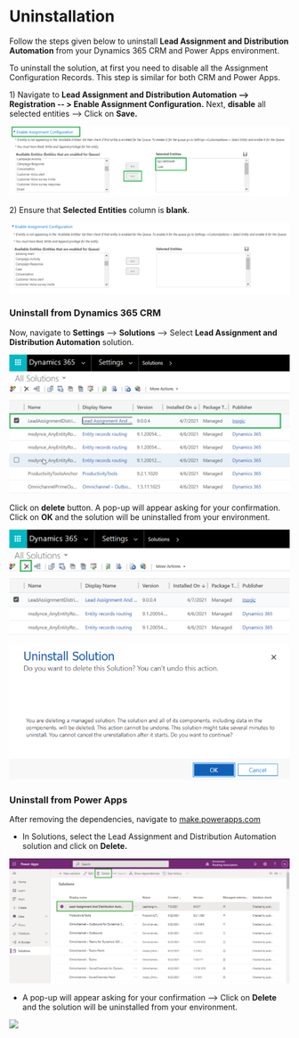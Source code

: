 # Uninstallation

Follow the steps given below to uninstall **Lead Assignment and Distribution Automation** from your Dynamics 365 CRM and Power Apps environment.&#x20;

To uninstall the solution, at first you need to disable all the Assignment Configuration Records. This step is similar for both CRM and Power Apps.

1\) Navigate to **Lead Assignment and Distribution Automation -->** **Registration -- > Enable Assignment Configuration.** Next, **disable** all selected entities --> Click on **Save.**

![](../.gitbook/assets/Last0.png)

2\) Ensure that **Selected Entities** column is **blank**.

![](../.gitbook/assets/Last00.png)

### Uninstall from Dynamics 365 CRM

Now, navigate to **Settings** --> **Solutions** --> Select **Lead Assignment and Distribution Automation** solution.

![](../.gitbook/assets/Last.png)

Click on **delete** button. A pop-up will appear asking for your confirmation. Click on **OK** and the solution will be uninstalled from your environment.

![](../.gitbook/assets/Last2.png)

![](../.gitbook/assets/21.png)

### Uninstall from Power Apps

After removing the dependencies,  navigate to [make.powerapps.com](https://make.powerapps.com/)

* In Solutions, select the Lead Assignment and Distribution Automation solution and click on **Delete.**

![](<../.gitbook/assets/LADA Power Apps.png>)

* A pop-up will appear asking for your confirmation --> Click on **Delete** and the solution will be uninstalled from your environment.

![](<../.gitbook/assets/LADA Power Apps\_1.png>)

